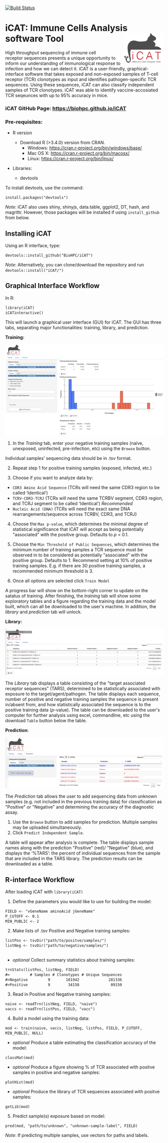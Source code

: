 [![Build Status](https://travis-ci.org/BioHPC/iCAT.svg?branch=master)](https://travis-ci.org/BioHPC/iCAT)

# iCAT: Immune Cells Analysis software Tool <img src="inst/app/www/cat2.png" align="right" width="125"/>

High throughput sequencing of immune cell receptor sequences presents a unique opportunity to inform our understanding of immunological response to infection and how we can detect it. iCAT is a user-friendly, graphical-interface software that takes exposed and non-exposed samples of T-cell receptor (TCR) clonotypes as input and identifies pathogen-specific TCR sequences. Using these sequences, iCAT can also classify independent samples of TCR clonotypes. iCAT was able to identify vaccine-accosiated TCR seqeunces with up to 95% accuracy in mice. 

### iCAT GitHub Page: https://biohpc.github.io/iCAT

### Pre-requisites:

* R version
  * Download R (>3.4.0) version from CRAN.
    * Windows: https://cran.r-project.org/bin/windows/base/
    * Mac OS X: https://cran.r-project.org/bin/macosx/
    * Linux: https://cran.r-project.org/bin/linux/

* Libraries:
    - devtools

To install devtools, use the command:
```
install.packages("devtools") 
```        
*Note*: iCAT also uses shiny, shinyjs, data.table, ggplot2, DT, hash, and magrittr. However, those packages will be installed if using `install_github` from below.

## Installing iCAT

Using an R interface, type:
```  
devtools::install_github("BioHPC/iCAT") 
```  

*Note*: Alternatively, you can clone/download the repository and run `devtools::install("iCAT/")`

## Graphical Interface Workflow

In R:
```  
library(iCAT)
iCATinteractive()
```  

This will launch a graphical user interface (GUI) for iCAT. The GUI has three tabs, separating major functionalities: training, library, and prediction.

**Training:**

![Alt text](/screenshot/icat.png?raw=true "Training")


1) In the _Training_ tab, enter your negative training samples (naïve, unexposed, uninfected, pre-infection, etc) using the `Browse` button.

Individual samples’ sequencing data should be in .tsv format.

2) Repeat step 1 for positive training samples (exposed, infected, etc.)

3) Choose if you want to analyze data by: 
- `CDR3 Amino Acid Sequence` (TCRs will need the same CDR3 region to be called ‘Identical’)
- `TCRV-CDR3-TCRJ` (TCRs will need the same TCRBV segment, CDR3 region, and TCRJ segment to be called ‘Identical’) *Recommended*
- `Nucleic Acid (DNA)` (TCRs will need the exact same DNA rearrangements/sequence across TCRBV, CDR3, and TCRJ)

4) Choose the `Max p-value`, which determines the minimal degree of statistical significance that iCAT will accept as being potentially "associated" with the positive group. Defaults to _p_ < 0.1.

5)	Choose the `Min Threshold of Public Sequences`, which determines the minimum number of training samples a TCR sequence must be observed in to be considered as potentially "associated" with the positive group. Defaults to 1. Recommend setting at 10% of positive training samples. E.g. if there are 30 positive training samples, a recommended minimum threshold is 3. 

6) Once all options are selected click `Train Model`

A progress bar will show on the bottom-right corner to update on the satatus of training. After finishing, the _training_ tab will show some exploratory tables and a figure regarding the training data and the model built, which can all be downloaded to the user's machine. In addition, the _library_ and _prediction_ tab will unlock.

**Library:**

![Alt text](/screenshot/lib-icat2.png?raw=true "Library")

The _Library_ tab displays a table consisting of the "target associated receptor sequences" (TARS), determined to be statistically associated with exposure to the target/agent/pathogen. The table displays each sequence, number of positive and negative training samples the sequence is present in/absent from, and how statistically associated the sequence is to the positive training data (*p*-value). The table can be downloaded to the user's computer for further analysis using excel, commandline, etc using the download `Table` button below the table.

**Prediction:**

![Alt text](/screenshot/pred-icat.png?raw=true "Prediction")

The _Prediction_ tab allows the user to add sequencing data from unknown samples (e.g. not included in the previous training data) for classification as "Positive" or "Negative" and determining the accuracy of the diagnostic assay.

1)	Use the `Browse` button to add samples for prediction. Multiple samples may be uploaded simultaneously.
2)	Click `Predict Independent Sample`.

A table will appear after analysis is complete. The table displays sample names along with the prediction "Positive" (red)/ "Negative" (blue), and displays the ‘%TARS’: the percent of individual sequences from the sample that are included in the TARS library. The prediction results can be downloaded as a table.

## R-interface Workflow

After loading iCAT with `library(iCAT)`

1) Define the parameters you would like to use for building the model:
```
FIELD <- "vGeneName aminoAcid jGeneName"
P_CUTOFF <- 0.1
MIN_PUBLIC <- 2
```     
2) Make lists of .tsv Positive and Negative training samples:

```     
listPos <- tsvDir("path/to/positve/samples/")
listNeg <- tsvDir("path/to/negative/samples/")
       
```     
 - _optional_ Collect summary statistics about training samples:

```     
trnStats(listPos, listNeg, FIELD)
#>         # Samples # Clonotypes # Unique Sequences
#>Negative         9       101942             281336
#>Positive         9        34158              89150
```     
3) Read in Positive and Negative training samples:

```     
naive <- readTrn(listNeg, FIELD, "naive")
vaccs <- readTrn(listPos, FIELD, "vacc")       
```     
4) Build a model using the training data:
```      
mod <- train(naive, vaccs, listNeg, listPos, FIELD, P_CUTOFF, MIN_PUBLIC, NULL)
```     
       
 - _optional_ Produce a table estimating the classification accuracy of the model: 

```     
classMat(mod)
```     
 - _optional_ Produce a figure showing % of TCR associated with positve samples in positive and negative samples:
    
```     
plotHist(mod)
```          
 - _optional_ Produce the library of TCR sequences associated with positve samples:

```     
getLib(mod) 
```     
5) Predict sample(s) exposure based on model:
```
pred(mod, "path/to/unknown", "unknown-sample-label", FIELD)
```     
_Note_: If predicting multiple samples, use vectors for paths and labels.
       
       
